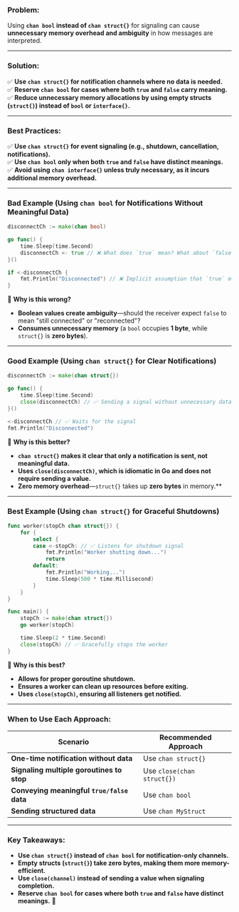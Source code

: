 ### **Problem:**

Using **`chan bool` instead of `chan struct{}`** for signaling can cause **unnecessary memory overhead and ambiguity** in how messages are interpreted.

---

### **Solution:**

✅ **Use `chan struct{}` for notification channels where no data is needed.**  
✅ **Reserve `chan bool` for cases where both `true` and `false` carry meaning.**  
✅ **Reduce unnecessary memory allocations by using empty structs (`struct{}`) instead of `bool` or `interface{}`.**

---

### **Best Practices:**

✅ **Use `chan struct{}` for event signaling (e.g., shutdown, cancellation, notifications).**  
✅ **Use `chan bool` only when both `true` and `false` have distinct meanings.**  
✅ **Avoid using `chan interface{}` unless truly necessary, as it incurs additional memory overhead.**

---

### **Bad Example (Using `chan bool` for Notifications Without Meaningful Data)**

```go
disconnectCh := make(chan bool)

go func() {
	time.Sleep(time.Second)
	disconnectCh <- true // ❌ What does `true` mean? What about `false`?
}()

if <-disconnectCh {
	fmt.Println("Disconnected") // ❌ Implicit assumption that `true` means disconnect
}
```

🔴 **Why is this wrong?**

- **Boolean values create ambiguity**—should the receiver expect `false` to mean "still connected" or "reconnected"?
- **Consumes unnecessary memory** (a `bool` occupies **1 byte**, while `struct{}` is **zero bytes**).

---

### **Good Example (Using `chan struct{}` for Clear Notifications)**

```go
disconnectCh := make(chan struct{})

go func() {
	time.Sleep(time.Second)
	close(disconnectCh) // ✅ Sending a signal without unnecessary data
}()

<-disconnectCh // ✅ Waits for the signal
fmt.Println("Disconnected")
```

🔵 **Why is this better?**

- **`chan struct{}` makes it clear that only a notification is sent, not meaningful data.**
- **Uses `close(disconnectCh)`, which is idiomatic in Go and does not require sending a value.**
- **Zero memory overhead**—`struct{}` takes up **zero bytes** in memory.**

---

### **Best Example (Using `chan struct{}` for Graceful Shutdowns)**

```go
func worker(stopCh chan struct{}) {
	for {
		select {
		case <-stopCh: // ✅ Listens for shutdown signal
			fmt.Println("Worker shutting down...")
			return
		default:
			fmt.Println("Working...")
			time.Sleep(500 * time.Millisecond)
		}
	}
}

func main() {
	stopCh := make(chan struct{})
	go worker(stopCh)

	time.Sleep(2 * time.Second)
	close(stopCh) // ✅ Gracefully stops the worker
}
```

🔵 **Why is this best?**

- **Allows for proper goroutine shutdown.**
- **Ensures a worker can clean up resources before exiting.**
- **Uses `close(stopCh)`, ensuring all listeners get notified.**

---

### **When to Use Each Approach:**

|**Scenario**|**Recommended Approach**|
|---|---|
|**One-time notification without data**|Use `chan struct{}`|
|**Signaling multiple goroutines to stop**|Use `close(chan struct{})`|
|**Conveying meaningful `true/false` data**|Use `chan bool`|
|**Sending structured data**|Use `chan MyStruct`|

---

### **Key Takeaways:**

- **Use `chan struct{}` instead of `chan bool` for notification-only channels.**
- **Empty structs (`struct{}`) take zero bytes, making them more memory-efficient.**
- **Use `close(channel)` instead of sending a value when signaling completion.**
- **Reserve `chan bool` for cases where both `true` and `false` have distinct meanings.** 🚀
